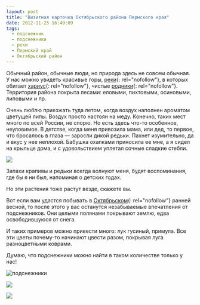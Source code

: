 ```yaml
---
layout: post
title: "Визитная карточка Октябрьского района Пермского края"
date: 2012-11-25 16:49:09
tags:
  - подснежник
  - подснежники
  - реки
  - Пермский край
  - Октябрьский район
---
```

Обычный район, обычные люди, но природа здесь не совсем обычная. У нас
можно увидеть красивые горы, [реки][1]{: rel="nofollow"}, в которых
обитает [хариус][2]{: rel="nofollow"}, чистые [родники][3]{:
rel="nofollow"}. Территория района покрыта лесами: еловыми, пихтовыми,
осиновыми, липовыми и пр.

Очень люблю приезжать туда летом, когда воздух наполнен ароматом
цветущей липы. Воздух просто настоян на меду. Конечно, таких мест много
по всей России, не спорю. Но есть здесь что-то особенное, неуловимое. В
детстве, когда меня привозила мама, или дед, то первое, что бросалось в
глаза — заросли дикой редьки. Пахнет изумительно, да и вкус у нее
неплохой. Бабушка охапками приносила ее мне, а я сидел на крыльце дома,
и с удовольствием уплетал сочные сладкие стебли.

![](http://fishingguru.ru/uploads/images/00/00/01/2012/11/25/fdc136.jpg)

Запахи крапивы и редьки всегда волнуют меня, будят воспоминания, где бы
я ни был, напоминая о детских годах.

Но эти растения тоже растут везде, скажете вы.

Вот если вам удастся побывать в [Октябрьском][4]{: rel="nofollow"}
ранней весной, то после этого у вас останутся незабываемые впечатления
от подснежников. Они целыми полянами покрывают землю, едва
освободившуюся от снега.

И таких примеров можно привести много: лук гусиный, примула. Все эти
цветы почему-то начинают цвести разом, покрывая луга разноцветными
коврами.

Думаю, что подснежники можно найти в таком количестве только у нас!

![подснежники](http://fishingguru.ru/uploads/images/00/00/01/2012/11/25/d43284.jpg)

![](http://fishingguru.ru/uploads/images/00/00/01/2012/11/25/b4b249.jpg)

![](http://fishingguru.ru/uploads/images/00/00/01/2012/11/25/8035d2.jpg)



[1]: http://fishingguru.ru/blog/Ribalka_dlia_vseh/136.html
[2]: http://fishingguru.ru/blog/riba_osobennosti/86.html
[3]: http://fishingguru.ru/blog/Ribalka_dlia_vseh/95.html
[4]: http://fishingguru.ru/blog/Ribalka_dlia_vseh/112.html
